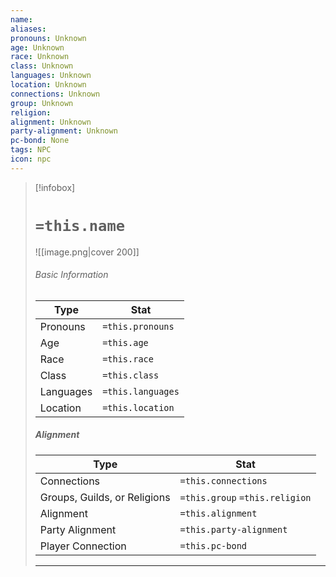 ```yaml
---
name: 
aliases: 
pronouns: Unknown
age: Unknown
race: Unknown
class: Unknown
languages: Unknown
location: Unknown
connections: Unknown
group: Unknown
religion:
alignment: Unknown
party-alignment: Unknown
pc-bond: None
tags: NPC
icon: npc
---
```

> [!infobox]
> # `=this.name` 
> ![[image.png|cover 200]]
> ###### Basic Information
> | Type | Stat |
> | ---- | ---- |
> | Pronouns | `=this.pronouns` |
> | Age | `=this.age` |
> |  Race | `=this.race` |
> |  Class    | `=this.class`   |
> |  Languages | `=this.languages` |
> | Location | `=this.location` |
>
> ##### Alignment
> | Type | Stat |
> | ---- | ---- |
> | Connections| `=this.connections` |
> | Groups, Guilds, or Religions | `=this.group` `=this.religion`|
> | Alignment| `=this.alignment` |
> | Party Alignment| `=this.party-alignment` |
> | Player Connection| `=this.pc-bond` |
> ---

